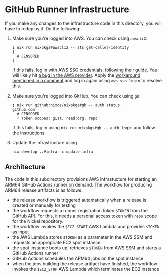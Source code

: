 # GitHub Runner Infrastructure

If you make any changes to the infrastructure code in this directory, you will
have to redeploy it. Do the following:

1. Make sure you're logged into AWS. You can check using `awscli2`:

   ```console
   ❯ nix run nixpkgs#awscli2 -- sts get-caller-identity
   {
     # CENSORED
   }
   ```

   If this fails, log in with AWS SSO credentials, following [their guide][aws-sso-guide].
   You will likely hit [a bug in the AWS provider][aws-provider-bug]. Apply the
   [workaround mentioned in a comment][aws-provider-workaround] and log in again
   using `aws sso login` to resolve this.

2. Make sure you're logged into GitHub. You can check using `gh`:

   ```console
   ❯ nix run github:nixos/nixpkgs#gh -- auth status
   github.com
     # CENSORED
     ✓ Token scopes: gist, read:org, repo
   ```

   If this fails, log in using `nix run nixpkgs#gh -- auth login` and follow
   the instructions.

3. Update the infrastructure using

   ```console
   nix develop ..#infra -c update-infra
   ```

## Architecture

The code in this subdirectory provisions AWS infrastucture for starting an
ARM64 GitHub Actions runner on demand. The workflow for producing ARM64 release
artifacts is as follows:

- the release workflow is triggered automatically when a release is created or
  manually for testing
- the workflow requests a runner registration token `$TOKEN` from the GitHub
  API. For this, it needs a personal access token with `repo` scope for the Nickel
  repository.
- the workflow invokes the `$EC2_START` AWS Lambda and provides `$TOKEN` as
  input
- the AWS Lambda stores `$TOKEN` as a parameter in the AWS SSM and requests an
  appropriate EC2 spot instance
- the spot instance boots up, retrieves `$TOKEN` from AWS SSM and starts a
  GitHub Actions runner
- GitHub Actions schedules the ARM64 jobs on the spot instance
- when the jobs building the release artifact have finished, the workflow
  invokes the `$EC2_STOP` AWS Lambda which terminates the EC2 instance

[aws-sso-guide]: https://docs.aws.amazon.com/cli/latest/userguide/sso-configure-profile-token.html
[aws-provider-bug]: https://github.com/aws/aws-cli/issues/7632
[aws-provider-workaround]: https://github.com/aws/aws-cli/issues/7632#issuecomment-1568458315
